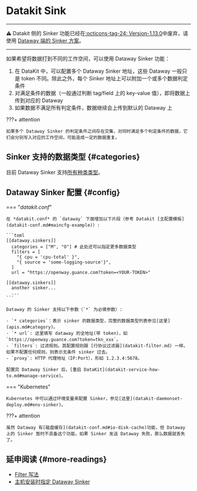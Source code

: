 
# Datakit Sink
---

:warning: Datakit 侧的 Sinker 功能已经在[:octicons-tag-24: Version-1.13.0](changelog.md#cl-1.13.0)中废弃，请使用 [Dataway 端的 Sinker 方案](dataway-sink.md)。

---

如果希望将数据打到不同的工作空间，可以使用 Dataway Sinker 功能：

1. 在 DataKit 中，可以配置多个 Dataway Sinker 地址，这些 Dataway 一般只是 token 不同。除此之外，每个 Sinker 地址上可以附加一个或多个数据判定条件
1. 对满足条件的数据（一般通过判断 tag/field 上的 key-value 值），即将数据上传到对应的 Dataway
1. 如果数据不满足所有判定条件，数据继续会上传到默认的 Dataway 上

<!-- markdownlint-disable MD046 -->
???+ attention

    如果多个 Dataway Sinker 的判定条件之间存在交集，对同时满足多个判定条件的数据，它们会分别写入对应的工作空间，可能造成一定的数据重复。
<!-- markdownlint-enable -->

## Sinker 支持的数据类型 {#categories}

目前 Dataway Sinker 支持[所有种类类型](apis.md#category)。

## Dataway Sinker 配置 {#config}

<!-- markdownlint-disable MD046 -->
=== "*datakit.conf*"

    在 *datakit.conf* 的 `dataway` 下面增加以下片段（参考 Datakit [主配置模板](datakit-conf.md#maincfg-example)）:
    
    ```toml
    [[dataway.sinkers]]
      categories = ["M", "O"] # 此处还可以指定更多数据类型
      filters = [
        "{ cpu = 'cpu-total' }",
        "{ source = 'some-logging-source'}",
      ]
      url = "https://openway.guance.com?token=<YOUR-TOKEN>"
    
    [[dataway.sinkers]]
      another sinker...
      ...
    ```
    
    Dataway 的 Sinker 支持以下参数（`*` 为必填参数）:
    
    - `* categories`：表示 sinker 的数据类型，完整的数据类型列表参见[这里](apis.md#category)。
    - `* url`: 这里填写 dataway 的全地址(带 token)，如 `https://openway.guance.com?token=tkn_xxx`。
    - `filters`: 过滤规则。其配置规则跟 [行协议过滤器](datakit-filter.md) 一样。如果不配置任何规则，则表示无条件 sinker 过去。
    - `proxy`: HTTP 代理地址（IP:Port），形如 1.2.3.4:5678。

    配置完 Dataway Sinker 后，[重启 DataKit](datakit-service-how-to.md#manage-service)。

=== "Kubernetes"

    Kubernetes 中可以通过环境变量来配置 Sinker，参见[这里](datakit-daemonset-deploy.md#env-sinker)。

???+ attention

    虽然 Dataway 有[磁盘缓存](datakit-conf.md#io-disk-cache)功能，但 Dataway 上的 Sinker 暂时不具备这个功能，如果 Sinker 发送 Dataway 失败，那么数据就丢失了。
<!-- markdownlint-enable -->

## 延申阅读 {#more-readings}

- [Filter 写法](datakit-filter.md#howto)
- [主机安装时指定 Dataway Sinker](datakit-install.md#env-sink)
